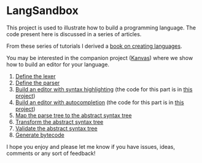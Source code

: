 # LangSandbox

This project is used to illustrate how to build a programming language.
The code present here is discussed in a series of articles.

From these series of tutorials I derived a [book on creating languages].

You may be interested in the companion project ([Kanvas]) where we show how to build an editor for your language.

1. [Define the lexer]
2. [Define the parser]
3. [Build an editor with syntax highlighting]  (the code for this part is in [this project][Kanvas])
4. [Build an editor with autocompletion]  (the code for this part is in [this project][Kanvas])
5. [Map the parse tree to the abstract syntax tree]
6. [Transform the abstract syntax tree]
7. [Validate the abstract syntax tree]
8. [Generate bytecode]

I hope you enjoy and please let me know if you have issues, ideas, comments or any sort of feedback!

<!-----------------------------------------------------------------------------
                               REFERENCE LINKS
------------------------------------------------------------------------------>

[Kanvas]: https://github.com/ftomassetti/kanvas "Visit the Kanvas repository on GitHub"
[book on creating languages]: https://tomassetti.me/create-languages "'How to Create Pragmatic, Lightweight Languages' by Federico Tomassetti"

<!-- tutorials -->

[Define the lexer]: https://tomassetti.me/getting-started-with-antlr-building-a-simple-expression-language/ "Read the tutorial on tomassetti.me"
[Define the parser]: https://tomassetti.me/building-and-testing-a-parser-with-antlr-and-kotlin/ "Read the tutorial on tomassetti.me"
[Build an editor with syntax highlighting]: https://tomassetti.me/how-to-create-an-editor-with-syntax-highlighting-dsl/ "Read the tutorial on tomassetti.me"
[Build an editor with autocompletion]: https://tomassetti.me/autocompletion-editor-antlr/ "Read the tutorial on tomassetti.me"
[Map the parse tree to the abstract syntax tree]: https://tomassetti.me/parse-tree-abstract-syntax-tree/ "Read the tutorial on tomassetti.me"
[Transform the abstract syntax tree]: https://tomassetti.me/model-to-model-transformations/ "Read the tutorial on tomassetti.me"
[Validate the abstract syntax tree]: https://tomassetti.me/building-compiler-language-validation/ "Read the tutorial on tomassetti.me"
[Generate bytecode]: https://tomassetti.me/generating-bytecode/ "Read the tutorial on tomassetti.me"

<!-- EOF -->
